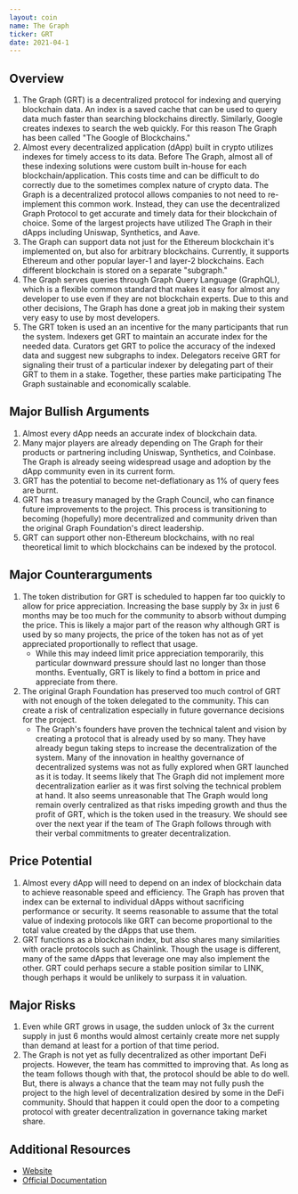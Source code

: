```yaml
---
layout: coin
name: The Graph
ticker: GRT
date: 2021-04-1
---
```


## Overview

1. The Graph (GRT) is a decentralized protocol for indexing and querying blockchain data. An index is a saved cache that can be used to query data much faster than searching blockchains directly. Similarly, Google creates indexes to search the web quickly. For this reason The Graph has been called "The Google of Blockchains."
1. Almost every decentralized application (dApp) built in crypto utilizes indexes for timely access to its data. Before The Graph, almost all of these indexing solutions were custom built in-house for each blockchain/application. This costs time and can be difficult to do correctly due to the sometimes complex nature of crypto data. The Graph is a decentralized protocol allows companies to not need to re-implement this common work. Instead, they can use the decentralized Graph Protocol to get accurate and timely data for their blockchain of choice. Some of the largest projects have utilized The Graph in their dApps including Uniswap, Synthetics, and Aave.
1. The Graph can support data not just for the Ethereum blockchain it's implemented on, but also for arbitrary blockchains. Currently, it supports Ethereum and other popular layer-1 and layer-2 blockchains. Each different blockchain is stored on a separate "subgraph."
1. The Graph serves queries through Graph Query Language (GraphQL), which is a flexible common standard that makes it easy for almost any developer to use even if they are not blockchain experts. Due to this and other decisions, The Graph has done a great job in making their system very easy to use by most developers.
1. The GRT token is used an an incentive for the many participants that run the system. Indexers get GRT to maintain an accurate index for the needed data. Curators get GRT to police the accuracy of the indexed data and suggest new subgraphs to index. Delegators receive GRT for signaling their trust of a particular indexer by delegating part of their GRT to them in a stake. Together, these parties make participating The Graph sustainable and economically scalable.

## Major Bullish Arguments

1. Almost every dApp needs an accurate index of blockchain data.
1. Many major players are already depending on The Graph for their products or partnering including Uniswap, Synthetics, and Coinbase. The Graph is already seeing widespread usage and adoption by the dApp community even in its current form.
1. GRT has the potential to become net-deflationary as 1% of query fees are burnt.
1. GRT has a treasury managed by the Graph Council, who can finance future improvements to the project. This process is transitioning to becoming (hopefully) more decentralized and community driven than the original Graph Foundation's direct leadership.
1. GRT can support other non-Ethereum blockchains, with no real theoretical limit to which blockchains can be indexed by the protocol.

## Major Counterarguments

1. The token distribution for GRT is scheduled to happen far too quickly to allow for price appreciation. Increasing the base supply by 3x in just 6 months may be too much for the community to absorb without dumping the price. This is likely a major part of the reason why although GRT is used by so many projects, the price of the token has not as of yet appreciated proportionally to reflect that usage.
    - While this may indeed limit price appreciation temporarily, this particular downward pressure should last no longer than those months. Eventually, GRT is likely to find a bottom in price and appreciate from there.
1. The original Graph Foundation has preserved too much control of GRT with not enough of the token delegated to the community. This can create a risk of centralization especially in future governance decisions for the project.
    - The Graph's founders have proven the technical talent and vision by creating a protocol that is already used by so many. They have already begun taking steps to increase the decentralization of the system. Many of the innovation in healthy governance of decentralized systems was not as fully explored when GRT launched as it is today. It seems likely that The Graph did not implement more decentralization earlier as it was first solving the technical problem at hand. It also seems unreasonable that The Graph would long remain overly centralized as that risks impeding growth and thus the profit of GRT, which is the token used in the treasury. We should see over the next year if the team of The Graph follows through with their verbal commitments to greater decentralization.

## Price Potential

1. Almost every dApp will need to depend on an index of blockchain data to achieve reasonable speed and efficiency. The Graph has proven that index can be external to individual dApps without sacrificing performance or security. It seems reasonable to assume that the total value of indexing protocols like GRT can become proportional to the total value created by the dApps that use them.
1. GRT functions as a blockchain index, but also shares many similarities with oracle protocols such as Chainlink. Though the usage is different, many of the same dApps that leverage one may also implement the other. GRT could perhaps secure a stable position similar to LINK, though perhaps it would be unlikely to surpass it in valuation.

## Major Risks

1. Even while GRT grows in usage, the sudden unlock of 3x the current supply in just 6 months would almost certainly create more net supply than demand at least for a portion of that time period.
1. The Graph is not yet as fully decentralized as other important DeFi projects. However, the team has committed to improving that. As long as the team follows though with that, the protocol should be able to do well. But, there is always a chance that the team may not fully push the project to the high level of decentralization desired by some in the DeFi community. Should that happen it could open the door to a competing protocol with greater decentralization in governance taking market share.

## Additional Resources

- [Website](https://thegraph.com/)
- [Official Documentation](https://thegraph.com/docs/introduction#what-the-graph-is)
